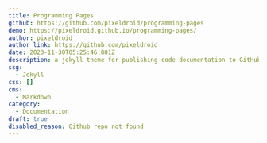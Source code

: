 ```yaml
---
title: Programming Pages
github: https://github.com/pixeldroid/programming-pages
demo: https://pixeldroid.github.io/programming-pages/
author: pixeldroid
author_link: https://github.com/pixeldroid
date: 2023-11-30T05:25:46.801Z
description: a jekyll theme for publishing code documentation to GitHub pages
ssg:
  - Jekyll
css: []
cms:
  - Markdown
category:
  - Documentation
draft: true
disabled_reason: Github repo not found
---
```

